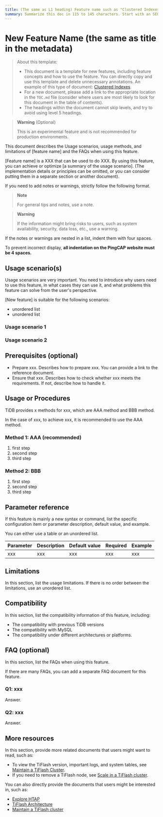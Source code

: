 ```yaml
---
title: (The same as L1 heading) Feature name such as "Clustered Indexes" in 59 characters or less. Include the keywords of this document. Test title here https://moz.com/learn/seo/title-tag
summary: Summarize this doc in 115 to 145 characters. Start with an SEO-friendly verb that tells users what they can get from this doc. For example, "Learn what is clustered indexes and how to use clustered index to help you...". If your intro paragraph describes your article's intent, you can use it here, edited for length.
---
```


# New Feature Name (the same as title in the metadata)

> About this template:
>
> - This document is a template for new features, including feature concepts and how to use the feature. You can directly copy and use this template and delete unnecessary annotations. An example of this type of document: [Clustered Indexes](/clustered-indexes.md).
> - For a new document, please add a link to the appropriate location in the `TOC.md` file (consider where users are most likely to look for this document in the table of contents).
> - The headings within the document cannot skip levels, and try to avoid using level 5 headings.

> **Warning** (Optional)
>
> This is an experimental feature and is not recommended for production environments.

This document describes the Usage scenarios, usage methods, and limitations of [feature name] and the FAQs when using this feature.

[Feature name] is a XXX that can be used to do XXX. By using this feature, you can achieve or optimize [a summary of the usage scenario]. (The implementation details or principles can be omitted, or you can consider putting them in a separate section or another document).

If you need to add notes or warnings, strictly follow the following format.

> **Note**
>
> For general tips and notes, use a note.

> **Warning**
>
> If the information might bring risks to users, such as system availability, security, data loss, etc., use a warning.

If the notes or warnings are nested in a list, indent them with four spaces.

To prevent incorrect display, **all indentation on the PingCAP website must be 4 spaces.**

## Usage scenario(s)

Usage scenarios are very important. You need to introduce why users need to use this feature, in what cases they can use it, and what problems this feature can solve from the user's perspective.

[New feature] is suitable for the following scenarios:

- unordered list
- unordered list

### Usage scenario 1

### Usage scenario 2

## Prerequisites (optional)

- Prepare xxx. Describes how to prepare xxx. You can provide a link to the reference document.
- Ensure that xxx. Describes how to check whether xxx meets the requirements. If not, describe how to handle it.

## Usage or Procedures

TiDB provides x methods for xxx, which are AAA method and BBB method.

In the case of xxx, to achieve xxx, it is recommended to use the AAA method.

### Method 1: AAA (recommended)

1. first step
2. second step
3. third step

### Method 2: BBB

1. first step
2. second step
3. third step

## Parameter reference

If this feature is mainly a new syntax or command, list the specific configuration item or parameter description, default value, and example.

You can either use a table or an unordered list.

| Parameter | Description | Default value | Required | Example |
| :-- | :-- | :-- | :-- | :-- |
| xxx | xxx | xxx | xxx | xxx |

## Limitations

In this section, list the usage limitations. If there is no order between the limitations, use an unordered list.

## Compatibility

In this section, list the compatibility information of this feature, including:

- The compatibility with previous TiDB versions
- The compatibility with MySQL
- The compatibility under different architectures or platforms.

## FAQ (optional)

In this section, list the FAQs when using this feature.

If there are many FAQs, you can add a separate FAQ document for this feature.

### Q1: xxx

Answer.

### Q2: xxx

Answer.

## More resources

In this section, provide more related documents that users might want to read, such as:

- To view the TiFlash version, important logs, and system tables, see [Maintain a TiFlash Cluster](/tiflash/maintain-tiflash.md).
- If you need to remove a TiFlash node, see [Scale in a TiFlash cluster](/scale-tidb-using-tiup.md#scale-in-a-tiflash-cluster).

You can also directly provide the documents that users might be interested in, such as:

- [Explore HTAP](/explore-htap.md)
- [TiFlash Architecture](/tiflash/tiflash-overview.md#architecture)
- [Maintain a TiFlash cluster](/tiflash/maintain-tiflash.md)
